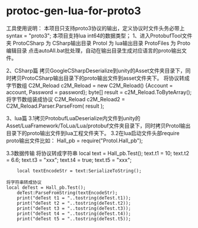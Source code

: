 # protoc-gen-lua-for-proto3
工具使用说明：
本项目只支持proto3协议的输出，定义协议时文件头务必带上syntax = "proto3";
本项目支持lua int64的数据类型；
1、进入ProtobufTool文件夹
ProtoCSharp 为 CSharp输出目录
Protol 为 lua输出目录
ProtoFiles 为 Proto编辑目录
点击autoAll.bat批处理，自动在输出目录生成对应语言的proto输出文件。

2、CSharp篇
拷贝GoogleCSharpDeserialize到unity的Asset文件夹目录下，同时拷贝ProtoCSharp输出目录下的proto输出文件到asset文件夹下。
	将协议转成字节数组
	C2M_Reload c2M_Reload = new C2M_Reload() {Account = account, Password = password};
	byte[] result = c2M_Reload.ToByteArray();
	将字节数组装成协议
                C2M_Reload c2M_Reload2 = C2M_Reload.Parser.ParseFrom( result );

3、lua篇
3.1拷贝ProtobufLuaDeserialize内文件到unity的Asset/LuaFramework/ToLua/Lua/protobuf文件夹目录下，同时拷贝Protol输出目录下的proto输出文件到lua工程文件夹下。
3.2在lua启动文件头部require proto输出文件比如：
	Hall_pb = require("Protol.Hall_pb");
	
3.3数据传输
	将协议转成字符串
	local text = Hall_pb.Test();
    	text.t1 = 10;
    	text.t2 = 6.6;
    	text.t3 = "xxx";
    	text.t4 = true;
    	text.t5 = "xxx";

    	local textEncodeStr = text:SerializeToString();

	将字符串转成协议
	local deTest = Hall_pb.Test();
    	deTest:ParseFromString(textEncodeStr);
    	print("deTest t1 = "..tostring(deTest.t1));
    	print("deTest t2 = "..tostring(deTest.t2));
    	print("deTest t3 = "..tostring(deTest.t3));
    	print("deTest t4 = "..tostring(deTest.t4));
    	print("deTest t5 = "..tostring(deTest.t5));
